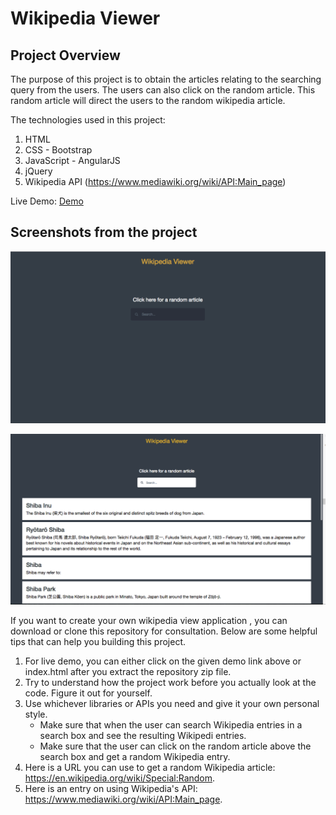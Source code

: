 # Wikipedia Viewer

## Project Overview

The purpose of this project is to obtain the articles relating to the searching query from the users. The users can also click on the random article. This random article will direct the users to the random wikipedia article.

The technologies used in this project:
1. HTML
2. CSS - Bootstrap
3. JavaScript - AngularJS
4. jQuery
5. Wikipedia API (https://www.mediawiki.org/wiki/API:Main_page)

Live Demo: [Demo](https://tvipe.github.io/FCC_Wikipedia_Viewer/)

## Screenshots from the project
![Alt text](https://github.com/TViPE/FCC_Wikipedia_Viewer/blob/master/img/screenshot_00.png)

![Alt text](https://github.com/TViPE/FCC_Wikipedia_Viewer/blob/master/img/screenshot_01.png)

If you want to create your own wikipedia view application , you can download or clone this repository for consultation. Below are some helpful tips that can help you building this project.

1. For live demo, you can either click on the given demo link above or index.html after you extract the repository zip file.
2. Try to understand how the project work before you actually look at the code. Figure it out for yourself.
3. Use whichever libraries or APIs you need and give it your own personal style.
	- Make sure that when the user can search Wikipedia entries in a search box and see the resulting Wikipedi entries.
	- Make sure that the user can click on the random article above the search box and get a random Wikipedia entry.
4. Here is a URL you can use to get a random Wikipedia article: https://en.wikipedia.org/wiki/Special:Random.
5. Here is an entry on using Wikipedia's API: https://www.mediawiki.org/wiki/API:Main_page.





